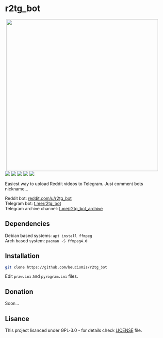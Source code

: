 # r2tg_bot

<img src="https://i.imgur.com/6FKwvXC.png" width="500" align="right">

<img src="https://img.shields.io/pypi/v/r2tg_bot"> <img src="https://img.shields.io/pypi/l/r2tg_bot"> <img src="https://img.shields.io/badge/-praw-FF4301"> <img src="https://img.shields.io/badge/-pyrogram-0088CC"> <img src="https://img.shields.io/badge/style-black-black?style=flat">

Easiest way to upload Reddit videos to Telegram. Just comment bots nickname...

Reddit bot: [reddit.com/u/r2tg_bot](https://reddit.com/u/r2tg_bot) <br/>
Telegram bot: [t.me/r2tg_bot](https://t.me/r2tg_bot) <br/>
Telegram archive channel: [t.me/r2tg_bot_archive](https://t.me/s/r2tg_bot_archive)

## Dependencies
Debian based systems: `apt install ffmpeg` <br/>
Arch based system: `pacman -S ffmpeg4.0`

## Installation
```sh
git clone https://github.com/beucismis/r2tg_bot
```
Edit `praw.ini` and `pyrogram.ini` files.

## Donation
Soon...

## Lisance
This project lisanced under GPL-3.0 - for details check [LICENSE](LICENSE) file.

